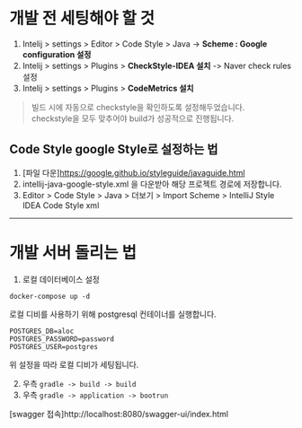 # 개발 전 세팅해야 할 것
1. Intelij > settings > Editor > Code Style > Java -> **Scheme : Google configuration 설정**
2. Intelij > settings > Plugins > **CheckStyle-IDEA 설치** -> Naver check rules 설정
3. Intelij > settings > Plugins > **CodeMetrics 설치**

> 빌드 시에 자동으로 checkstyle을 확인하도록 설정해두었습니다. <br>
> checkstyle을 모두 맞추어야 build가 성공적으로 진행됩니다.


## Code Style google Style로 설정하는 법 
1. [파일 다운]https://google.github.io/styleguide/javaguide.html
2. intellij-java-google-style.xml 을 다운받아 해당 프로젝트 경로에 저장합니다.
3. Editor > Code Style > Java > 더보기 > Import Scheme > IntelliJ Style IDEA Code Style xml

---
# 개발 서버 돌리는 법
1. 로컬 데이터베이스 설정

```docker-compose up -d ```

로컬 디비를 사용하기 위해 postgresql 컨테이너를 실행합니다.
```
POSTGRES_DB=aloc
POSTGRES_PASSWORD=password
POSTGRES_USER=postgres
```
위 설정을 따라 로컬 디비가 세팅됩니다.

2. 우측 `gradle -> build -> build`
3. 우측 `gradle -> application -> bootrun`

[swagger 접속]http://localhost:8080/swagger-ui/index.html

